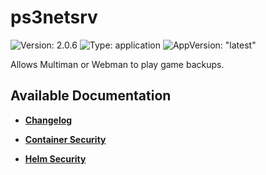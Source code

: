 # ps3netsrv

![Version: 2.0.6](https://img.shields.io/badge/Version-2.0.6-informational?style=flat-square) ![Type: application](https://img.shields.io/badge/Type-application-informational?style=flat-square) ![AppVersion: "latest"](https://img.shields.io/badge/AppVersion-"latest"-informational?style=flat-square)

Allows Multiman or Webman to play game backups.

## Available Documentation

- [**Changelog**](CHANGELOG)

- [**Container Security**](container-security)

- [**Helm Security**](helm-security)

